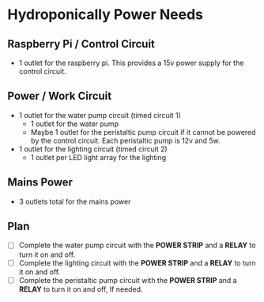 # Hydroponically Power Needs

## Raspberry Pi / Control Circuit
- 1 outlet for the raspberry pi. This provides a 15v power supply for the control circuit.

## Power / Work Circuit
- 1 outlet for the water pump circuit (timed circuit 1)
    - 1 outlet for the water pump
    - Maybe 1 outlet for the peristaltic pump circuit if it cannot be powered by the control circuit. Each peristaltic pump is 12v and 5w.
- 1 outlet for the lighting circuit (timed circuit 2)
    - 1 outlet per LED light array for the lighting

## Mains Power
- 3 outlets total for the mains power

## Plan 

- [ ] Complete the water pump circuit with the **POWER STRIP** and a **RELAY** to turn it on and off.
- [ ] Complete the lighting circuit with the **POWER STRIP** and a **RELAY** to turn it on and off.
- [ ] Complete the peristaltic pump circuit with the **POWER STRIP** and a **RELAY** to turn it on and off, If needed.
